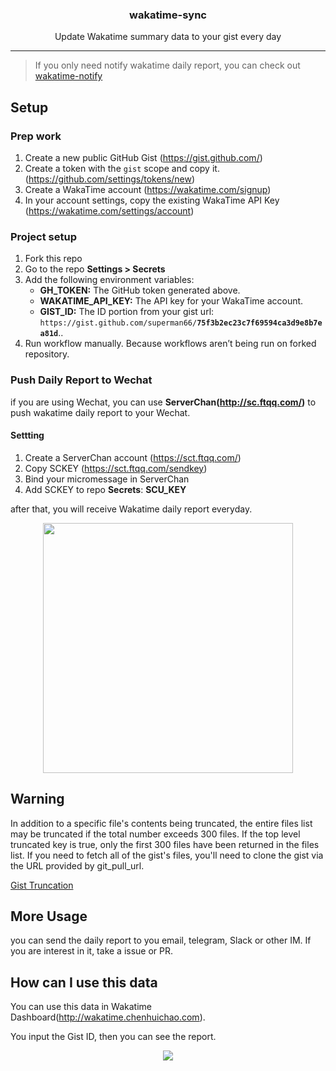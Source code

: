 <p align="center">
  <h3 align="center">wakatime-sync</h3>
  <p align="center">Update Wakatime summary data to your gist every day</p>
</p>

---

>  If you only need notify wakatime daily report, you can check out [wakatime-notify](https://github.com/superman66/wakatime-notify)

## Setup

### Prep work

1. Create a new public GitHub Gist (https://gist.github.com/)
1. Create a token with the `gist` scope and copy it. (https://github.com/settings/tokens/new)
1. Create a WakaTime account (https://wakatime.com/signup)
1. In your account settings, copy the existing WakaTime API Key (https://wakatime.com/settings/account)

### Project setup

1. Fork this repo
2. Go to the repo **Settings > Secrets**
3. Add the following environment variables:
   - **GH_TOKEN:** The GitHub token generated above.
   - **WAKATIME_API_KEY:** The API key for your WakaTime account.
   - **GIST_ID:** The ID portion from your gist url: `https://gist.github.com/superman66/`**`75f3b2ec23c7f69594ca3d9e8b7ea81d`**..
4. Run workflow manually. Because workflows aren’t being run on forked repository.


### Push Daily Report to Wechat

if you are using Wechat, you can use **ServerChan(http://sc.ftqq.com/)** to push wakatime daily report to your Wechat.

#### Settting

1. Create a ServerChan account (https://sct.ftqq.com/)
2. Copy SCKEY (https://sct.ftqq.com/sendkey)
3. Bind your micromessage in ServerChan
4. Add SCKEY to repo **Secrets**: **SCU_KEY**

after that, you will receive Wakatime daily report everyday.

<p align="center">
  <img width="400" src="./screenshot/daily-report.jpg">
</p>

## Warning
In addition to a specific file's contents being truncated, the entire files list may be truncated if the total number exceeds 300 files. If the top level truncated key is true, only the first 300 files have been returned in the files list. If you need to fetch all of the gist's files, you'll need to clone the gist via the URL provided by git_pull_url.

[Gist Truncation](https://docs.github.com/en/rest/gists/gists?apiVersion=2022-11-28#truncation)

## More Usage

you can send the daily report to you email, telegram, Slack or other IM.
If you are interest in it, take a issue or PR.

## How can I use this data

You can use this data in Wakatime Dashboard(http://wakatime.chenhuichao.com).

You input the Gist ID, then you can see the report.

<p align="center">
  <img src="./screenshot/wakatime-dashboard.jpg">
</p>
